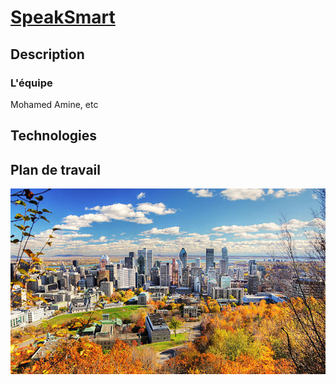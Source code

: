 # <a href="https://github.com/fwicotex/ProjetSim204">SpeakSmart</a>

## Description

### L'équipe
Mohamed Amine, etc

## Technologies

## Plan de travail

<img src = "image.jpg">
